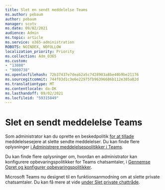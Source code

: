 ```yaml
---
title: Slet en sendt meddelelse Teams
ms.author: pebaum
author: pebaum
manager: scotv
ms.date: 09/02/2021
audience: Admin
ms.topic: article
ms.service: o365-administration
ROBOTS: NOINDEX, NOFOLLOW
localization_priority: Priority
ms.collection: Adm_O365
ms.custom:
- "13808"
- "9000738"
ms.openlocfilehash: 72b37437e7deab2a5c7428903a8be40b9be21176
ms.sourcegitcommit: 744f03d1c3e6e22975fb96396686b112e385a82d
ms.translationtype: MT
ms.contentlocale: da-DK
ms.lasthandoff: 09/02/2021
ms.locfileid: "59315849"
---
```

# <a name="delete-a-sent-message-in-teams"></a>Slet en sendt meddelelse Teams

Som administrator kan du oprette en beskedpolitik [for at tillade](https://admin.teams.microsoft.com/policies/messaging) meddelelsesejere at slette sendte meddelelser. Du kan finde flere oplysninger [i Administrere meddelelsespolitikker i Teams](https://docs.microsoft.com/microsoftteams/messaging-policies-in-teams).

Du kan finde flere oplysninger om, hvordan en administrator kan konfigurere opbevaringspolitikker for Teams chatsamtaler, i [Gennemse Opret og konfigurer opbevaringspolitikker](https://docs.microsoft.com/microsoft-365/compliance/create-retention-policies). 

Microsoft Teams nu designet til en funktionsanmodning om at slette private chatsamtaler. Du kan få mere at vide [under Slet private chattråde](https://microsoftteams.uservoice.com/forums/555103-public/suggestions/33535006-delete-private-chat-threads).
